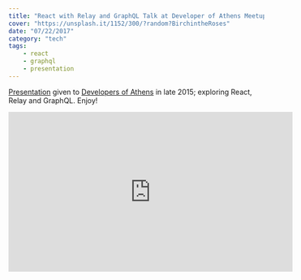 ```yaml
---
title: "React with Relay and GraphQL Talk at Developer of Athens Meetup"
cover: "https://unsplash.it/1152/300/?random?BirchintheRoses"
date: "07/22/2017"
category: "tech"
tags:
    - react
    - graphql
    - presentation
---
```


[Presentation](https://www.meetup.com/Developers-of-Athens/events/219666306/) given to [Developers of Athens](https://www.meetup.com/Developers-of-Athens) in late 2015; exploring React, Relay and GraphQL. Enjoy!

<iframe width="560" height="315" src="https://www.youtube.com/embed/Cfna8gwt9h8" frameborder="0" allowfullscreen></iframe>
